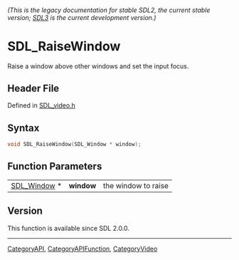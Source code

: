 ###### (This is the legacy documentation for stable SDL2, the current stable version; [SDL3](https://wiki.libsdl.org/SDL3/) is the current development version.)
# SDL_RaiseWindow

Raise a window above other windows and set the input focus.

## Header File

Defined in [SDL_video.h](https://github.com/libsdl-org/SDL/blob/SDL2/include/SDL_video.h)

## Syntax

```c
void SDL_RaiseWindow(SDL_Window * window);
```

## Function Parameters

|                            |            |                     |
| -------------------------- | ---------- | ------------------- |
| [SDL_Window](SDL_Window) * | **window** | the window to raise |

## Version

This function is available since SDL 2.0.0.

----
[CategoryAPI](CategoryAPI), [CategoryAPIFunction](CategoryAPIFunction), [CategoryVideo](CategoryVideo)

